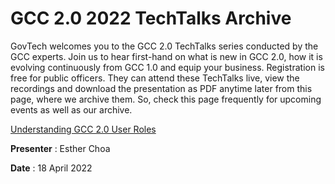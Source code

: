 # GCC 2.0 2022 TechTalks Archive

GovTech welcomes you to the GCC 2.0 TechTalks series conducted by the GCC experts. Join us to hear first-hand on what is new in GCC 2.0, how it is evolving continuously from GCC 1.0 and equip your business. Registration is free for public officers. They can attend these TechTalks live, view the recordings and download the presentation as PDF anytime later from this page, where we archive them. So, check this page frequently for upcoming events as well as our archive.


[Understanding GCC 2.0 User Roles](01-understanding-gcc2-0-user-roles.pdf)

**Presenter** : Esther Choa

**Date** : 18 April 2022
